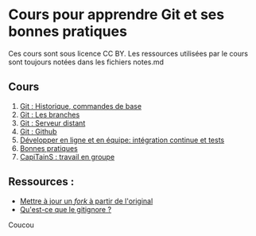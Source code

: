 # Cours pour apprendre Git et ses bonnes pratiques

Ces cours sont sous licence CC BY. Les ressources utilisées par le cours sont toujours notées dans les fichiers notes.md

## Cours

1. [Git : Historique, commandes de base](./cours-1)
2. [Git : Les branches](./cours-2)
3. [Git : Serveur distant](./cours-3)
4. [Git : Github](./cours-4)
5. [Développer en ligne et en équipe: intégration continue et tests](./cours-5)
6. [Bonnes pratiques](./cours-6)
7. [CapiTainS : travail en groupe](./cours-7)

## Ressources : 

- [Mettre à jour un *fork* à partir de l'original](https://help.github.com/articles/syncing-a-fork/)
- [Qu'est-ce que le gitignore ?](GITIGNORE.MD)

Coucou
